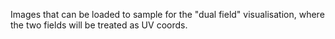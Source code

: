 Images that can be loaded to sample for the "dual field" visualisation, where the two fields will be treated as UV coords.
